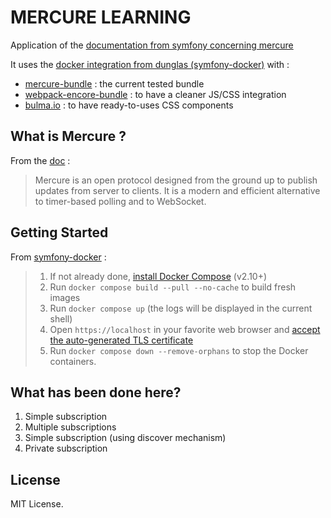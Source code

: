 # MERCURE LEARNING

Application of the [documentation from symfony concerning mercure](https://symfony.com/doc/current/mercure.html)

It uses the [docker integration from dunglas (symfony-docker)](https://github.com/dunglas/symfony-docker) with :
* [mercure-bundle](https://github.com/symfony/mercure-bundle) : the current tested bundle
* [webpack-encore-bundle](https://github.com/symfony/webpack-encore-bundle) : to have a cleaner JS/CSS integration
* [bulma.io](https://bulma.io/) : to have ready-to-uses CSS components

## What is Mercure ?

From the [doc](https://symfony.com/doc/current/mercure.html) :

> Mercure is an open protocol designed from the ground up to publish updates from server to clients. 
> It is a modern and efficient alternative to timer-based polling and to WebSocket.

## Getting Started

From [symfony-docker](https://github.com/dunglas/symfony-docker) : 

> 1. If not already done, [install Docker Compose](https://docs.docker.com/compose/install/) (v2.10+)
> 2. Run `docker compose build --pull --no-cache` to build fresh images
> 3. Run `docker compose up` (the logs will be displayed in the current shell)
> 4. Open `https://localhost` in your favorite web browser and [accept the auto-generated TLS certificate](https://stackoverflow.com/a/15076602/1352334)
> 5. Run `docker compose down --remove-orphans` to stop the Docker containers.

## What has been done here? 

1. Simple subscription 
2. Multiple subscriptions 
3. Simple subscription (using discover mechanism) 
4. Private subscription 

## License

MIT License.
